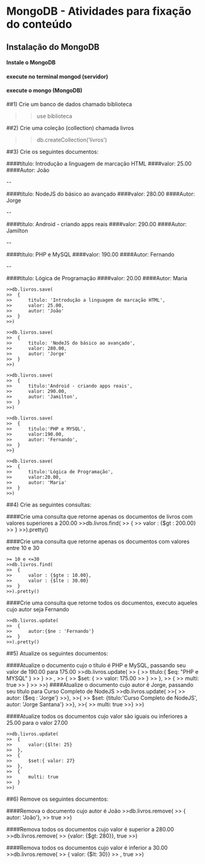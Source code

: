 # MongoDB - Atividades para fixação do conteúdo 


## Instalação do MongoDB
#### Instale o MongoDB
#### execute no terminal mongod (servidor)
#### execute o mongo (MongoDB)

##1) Crie um banco de dados chamado biblioteca
>>use biblioteca

##2) Crie uma coleção (collection) chamada livros
>>db.createCollection('livros')

##3) Crie os seguintes documentos:

####título: Introdução a linguagem de marcação HTML
####valor: 25.00
####Autor: João

--

####título: NodeJS do básico ao avançado
####valor: 280.00
####Autor: Jorge

--

####título: Android - criando apps reais
####valor: 290.00
####Autor: Jamilton

--

####título: PHP e MySQL
####valor: 190.00
####Autor: Fernando

--

####título: Lógica de Programação
####valor: 20.00
####Autor: Maria

	>>db.livros.save(
	>>	{
	>>		titulo: 'Introdução a linguagem de marcação HTML',
	>>		valor: 25.00,
	>>		autor: 'João'
	>>	}
	>>)

	>>db.livros.save(
	>>	{
	>>		titulo: 'NodeJS do básico ao avançado',
	>>		valor: 280.00,
	>>		autor: 'Jorge'
	>>	}
	>>)

	>>db.livros.save(
	>>	{
	>>		titulo:'Android - criando apps reais',
	>>		valor: 290.00,
	>>		autor: 'Jamilton',
	>>	}
	>>)

	>>db.livros.save(
	>>	{
	>>		titulo:'PHP e MYSQL',
	>>		valor:190.00,
	>>		autor: 'Fernando',
	>>	}
	>>}
	
	>>db.livros.save(
	>>	{
	>>		titulo:'Lógica de Programação',
	>>		valor:20.00,
	>>		autor: 'Maria'
	>>	}
	>>)


##4) Crie as seguintes consultas:

####Crie uma consulta que retorne apenas os documentos de livros com valores superiores a 200.00
	>>db.livros.find(
	>>	{
	>>		valor : {$gt : 200.00}
	>>	}
	>>).pretty()

####Crie uma consulta que retorne apenas os documentos com valores entre 10 e 30
	
	>= 10 e <=30
	>>db.livros.find(
	>>	{
	>>		valor : {$gte : 10.00},
	>>		valor : {$lte : 30.00}
	>>	}
	>>).pretty()

####Crie uma consulta que retorne todos os documentos, executo aqueles cujo autor seja Fernando

	>>db.livros.update(
	>>	{
	>>		autor:{$ne : 'Fernando'}
	>>	}
	>>).pretty()



##5) Atualize os seguintes documentos:

####Atualize o documento cujo o título é PHP e MySQL, passando seu valor de 190.00 para 175.00
	>>db.livros.update(
	>>	{ 
	>>		titulo:{ $eq: "PHP e MYSQL" }
	>>	}
	>>	,
	>>	{
	>>		$set: {
	>>			valor: 175.00
	>>		}
	>>	},
	>>	{
	>>		multi: true
	>>	}
	>>
	>>)
####Atualize o documento cujo autor é Jorge, passando seu título para Curso Completo de NodeJS
	>>db.livros.update(
	>>{
	>>	autor: {$eq : 'Jorge'}
	>>},
	>>{
	>>	$set: {titulo:'Curso Completo de NodeJS', autor: 'Jorge Santana'}
	>>},
	>>{
	>>	multi: true
	>>}
	>>)


####Atualize todos os documentos cujo valor são iguais ou inferiores a 25.00 para o valor 27.00

	>>db.livros.update(
	>>	{
	>>		valor:{$lte: 25}
	>>	},
	>>	{
	>>		$set:{ valor: 27}
	>>	},
	>>	{
	>>		multi: true
	>>	}
	>>)


##6) Remove os seguintes documentos:

####Remova o documento cujo autor é João
	>>db.livros.remove(
	>>	{ autor: 'João'},
	>>	true
	>>)

####Remova todos os documentos cujo valor é superior a 280.00
	>>db.livros.remove(
	>>	{valor: {$gt: 280}}, true
	>>)

####Remova todos os documentos cujo valor é inferior a 30.00
	>>db.livros.remove(
	>>	{ valor: {$lt: 30}}
	>>	, true
	>>)